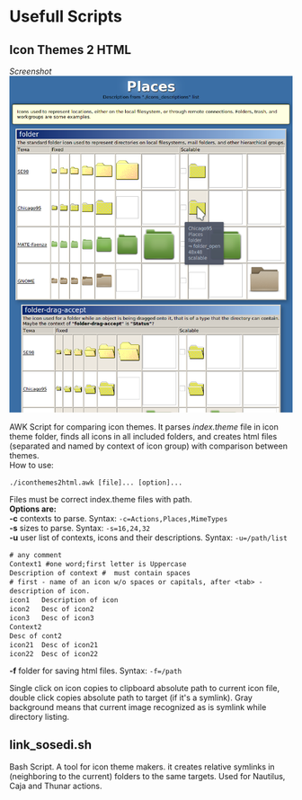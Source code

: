 # Usefull Scripts  

## Icon Themes 2 HTML
*Screenshot*
![output html page](ith2html.png)

AWK Script for comparing icon themes. It parses *index.theme* file in icon theme folder, finds all icons in all included folders, and creates html files (separated and named by context of icon group) with comparison between themes.<br>How to use:
```
./iconthemes2html.awk [file]... [option]...
```

Files must be correct index.theme files with path.
<br>**Options are:**<br>
**-c** contexts to parse. Syntax: `-c=Actions,Places,MimeTypes`<br>
**-s** sizes to parse. Syntax: `-s=16,24,32`<br>
**-u** user list of contexts, icons and their descriptions. Syntax: `-u=/path/list`<br>

```
# any comment
Context1 #one word;first letter is Uppercase
Description of context #  must contain spaces
# first - name of an icon w/o spaces or capitals, after <tab> - description of icon.
icon1	Description of icon
icon2	Desc of icon2
icon3	Desc of icon3
Context2
Desc of cont2
icon21	Desc of icon21
icon22	Desc of icon22
```

**-f** folder for saving html files. Syntax: `-f=/path`<br>

Single click on icon copies to clipboard absolute path to current icon file, double click copies absolute path to target (if it's a symlink).
Gray background means that current image recognized as is symlink while directory listing.

## link_sosedi.sh
Bash Script. A tool for icon theme makers. it creates relative symlinks in (neighboring to the current) folders to the same targets. Used for Nautilus, Caja and Thunar actions.